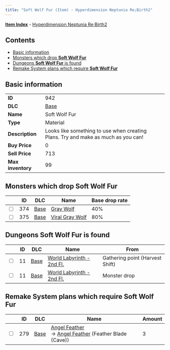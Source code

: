 ```yaml
---
title: "Soft Wolf Fur (Item) - Hyperdimension Neptunia Re;Birth2"
---
```


[**Item Index**](/neptunia/rb2/item/index.html) - [Hyperdimension Neptunia Re;Birth2](/neptunia/rb2)

## Contents

- [Basic information](#basic-information)
- [Monsters which drop **Soft Wolf Fur**](#monsters-which-drop-soft-wolf-fur)
- [Dungeons **Soft Wolf Fur** is found](#dungeons-soft-wolf-fur-is-found)
- [Remake System plans which require **Soft Wolf Fur**](#remake-system-plans-which-require-soft-wolf-fur)

## Basic information

|   |   |
| -- | -- |
| **ID** | 942 |
| **DLC** | [Base](/neptunia/rb2/dlc/0-base.html) |
| **Name** | Soft Wolf Fur |
| **Type** | Material |
| **Description** | Looks like something to use when creating Plans. Try and make as much as you can! |
| **Buy Price** | 0 |
| **Sell Price** | 713 |
| **Max inventory** | 99 |

## Monsters which drop **Soft Wolf Fur**

|    | ID | DLC | Name | Base drop rate |
| -- | -- | --- | ---- | -------------- |
| <input type="checkbox" id="rb2-monster-0-374" class="trackbox" /> | 374 | [Base](/neptunia/rb2/dlc/0-base.html) | [Gray Wolf](/neptunia/rb2/monster/0-374-gray-wolf.html) | 40% |
| <input type="checkbox" id="rb2-monster-0-375" class="trackbox" /> | 375 | [Base](/neptunia/rb2/dlc/0-base.html) | [Viral Gray Wolf](/neptunia/rb2/monster/0-375-viral-gray-wolf.html) | 80% |

## Dungeons **Soft Wolf Fur** is found

|    | ID | DLC | Name | From |
| -- | -- | --- | ---- | ---- |
| <input type="checkbox" id="rb2-dungeon-0-11" class="trackbox" /> | 11 | [Base](/neptunia/rb2/dlc/0-base.html) | [World Labyrinth - 2nd Fl.](/neptunia/rb2/dungeon/0-11-world-labyrinth-2nd-fl.html) | Gathering point (Harvest Shift) |
| <input type="checkbox" id="rb2-dungeon-0-11" class="trackbox" /> | 11 | [Base](/neptunia/rb2/dlc/0-base.html) | [World Labyrinth - 2nd Fl.](/neptunia/rb2/dungeon/0-11-world-labyrinth-2nd-fl.html) | Monster drop |

## Remake System plans which require **Soft Wolf Fur**

|    | ID | DLC | Name | Amount |
| -- | -- | --- | ---- | ------ |
| <input type="checkbox" id="rb2-remake-0-279" class="trackbox" /> | 279 | [Base](/neptunia/rb2/dlc/0-base.html) | [Angel Feather](/neptunia/rb2/remake/0-279-angel-feather.html)<br />→ [Angel Feather](/neptunia/rb2/item/0-1310-angel-feather.html) (Feather Blade (Cave)) | 3 |